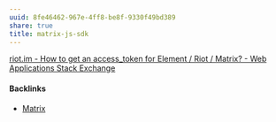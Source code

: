 ```yaml
---
uuid: 8fe46462-967e-4ff8-be8f-9330f49bd389
share: true
title: matrix-js-sdk
---
```

[riot.im - How to get an access\_token for Element / Riot / Matrix? - Web Applications Stack Exchange](https://webapps.stackexchange.com/questions/131056/how-to-get-an-access-token-for-element-riot-matrix)

#### Backlinks

* [Matrix](/2ee75330-e978-4eec-ae45-7df5576815e6)